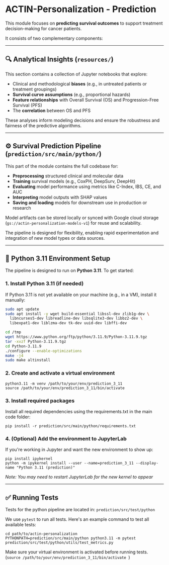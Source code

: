 # ACTIN-Personalization - Prediction

This module focuses on **predicting survival outcomes** to support treatment decision-making for cancer patients.

It consists of two complementary components:

---

## 🔍 Analytical Insights (`resources/`)

This section contains a collection of Jupyter notebooks that explore:

- Clinical and methodological **biases** (e.g., in untreated patients or treatment groupings)
- **Survival curve assumptions** (e.g., proportional hazards)
- **Feature relationships** with Overall Survival (OS) and Progression-Free Survival (PFS)
- The **correlation** between OS and PFS

These analyses inform modeling decisions and ensure the robustness and fairness of the predictive algorithms.

---

## ⚙️ Survival Prediction Pipeline (`prediction/src/main/python/`)

This part of the module contains the full codebase for:

- **Preprocessing** structured clinical and molecular data
- **Training** survival models (e.g., CoxPH, DeepSurv, DeepHit)
- **Evaluating** model performance using metrics like C-Index, IBS, CE, and AUC
- **Interpreting** model outputs with SHAP values
- **Saving and loading** models for downstream use in production or research

Model artifacts can be stored locally or synced with Google cloud storage (`gs://actin-personalization-models-v1`) for reuse and scalability.

The pipeline is designed for flexibility, enabling rapid experimentation and integration of new model types or data sources.

---

## 🐍 Python 3.11 Environment Setup

The pipeline is designed to run on **Python 3.11**. To get started:

### 1. Install Python 3.11 (if needed)

If Python 3.11 is not yet available on your machine (e.g., in a VM), install it manually:

```bash
sudo apt update
sudo apt install -y wget build-essential libssl-dev zlib1g-dev \
  libncurses5-dev libreadline-dev libsqlite3-dev libbz2-dev \
  libexpat1-dev liblzma-dev tk-dev uuid-dev libffi-dev

cd /tmp
wget https://www.python.org/ftp/python/3.11.9/Python-3.11.9.tgz
tar -xvzf Python-3.11.9.tgz
cd Python-3.11.9
./configure --enable-optimizations
make -j4
sudo make altinstall
```

### 2. Create and activate a virtual environment
```
python3.11 -m venv /path/to/your/env/prediction_3_11
source /path/to/your/env/prediction_3_11/bin/activate
```

### 3. Install required packages
Install all required dependencies using the requirements.txt in the main code folder:
```
pip install -r prediction/src/main/python/requirements.txt
```

### 4. (Optional) Add the environment to JupyterLab
If you're working in Jupyter and want the new environment to show up:
```
pip install ipykernel
python -m ipykernel install --user --name=prediction_3_11 --display-name "Python 3.11 (prediction)"
```
_Note: You may need to restart JupyterLab for the new kernel to appear_

---

## ✅ Running Tests
Tests for the python pipeline are located in:
`prediction/src/test/python`

We use `pytest` to run all tests. Here's an example command to test all available tests:

```
cd path/to/actin-personalization
PYTHONPATH=prediction/src/main/python python3.11 -m pytest prediction/src/test/python/utils/test_metrics.py
```

Make sure your virtual environment is activated before running tests. (```source /path/to/your/env/prediction_3_11/bin/activate ```)
